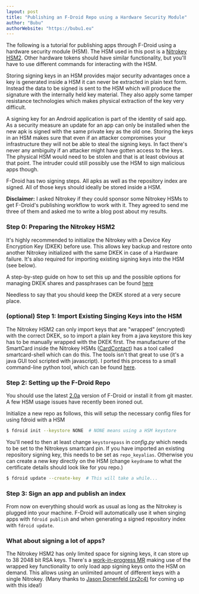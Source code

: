 ```yaml
---
layout: post
title: "Publishing an F-Droid Repo using a Hardware Security Module"
author: "Bubu"
authorWebsite: "https://bubu1.eu"
---
```


The following is a tutorial for publishing apps through F-Droid using a hardware security module (HSM). The HSM used in this post is a [Nitrokey HSM2](https://www.nitrokey.com/#comparison). Other hardware tokens should have similar functionality, but you'll have to use different commands for interacting with the HSM.

Storing signing keys in an HSM provides major security advantages once a key is generated inside a HSM it can never be extracted in plain text form. Instead the data to be signed is sent to the HSM which will produce the signature with the internally held key material. They also apply some tamper resistance technologies which makes physical extraction of the key very difficult.

A signing key for an Android application is part of the identity of said app. As a security measure an update for an app can only be installed when the new apk is signed with the same private key as the old one. Storing the keys in an HSM makes sure that even if an attacker compromises your infrastructure they will not be able to steal the signing keys. In fact there's never any ambiguity if an attacker might have gotten access to the keys. The physical HSM would need to be stolen and that is at least obvious at that point. The intruder could still possibly use the HSM to sign malicious apps though.

F-Droid has two signing steps. All apks as well as the repository index are signed. All of those keys should ideally be stored inside a HSM.

**Disclaimer:** I asked Nitrokey if they could sponsor some Nitrokey HSMs to get F-Droid's publishing workflow to work with it. They agreed to send me three of them and asked me to write a blog post about my results.

### Step 0: Preparing the Nitrokey HSM2

It's highly recommended to initialize the Nitrokey with a Device Key Encryption Key (DKEK) before use. This allows key backup and restore onto another Nitrokey initialized with the same DKEK in case of a Hardware failure. It's also required for importing existing signing keys into the HSM (see below).

A step-by-step guide on how to set this up and the possible options for managing DKEK shares and passphrases can be found [here](https://github.com/OpenSC/OpenSC/wiki/SmartCardHSM#using-key-backup-and-restore)

Needless to say that you should keep the DKEK stored at a very secure place.

### (optional) Step 1: Import Existing Singing Keys into the HSM

The Nitrokey HSM2 can only import keys that are "wrapped" (encrypted) with the correct DKEK, so to import a plain key from a java keystore this key has to be manually wrapped with the DKEK first. The manufacturer of the SmartCard inside the Nitrokey HSMs ([CardContact](http://www.cardcontact.de/)) has a tool called smartcard-shell which can do this. The tools isn't that great to use (it's a java GUI tool scripted with javascript). I ported this process to a small command-line python tool, which can be found [here](https://git.bubu1.eu/Bubu/nitrokeywrapper).

### Step 2: Setting up the F-Droid Repo

You should use the latest [2.0a](https://gitlab.com/fdroid/fdroidserver/-/tags/2.0a0) version of F-Droid or install it from git master. A few HSM usage issues have recently been ironed out.

Initialize a new repo as follows, this will setup the necessary config files for using fdroid with a HSM

```bash
$ fdroid init --keystore NONE  # NONE means using a HSM keystore
```

You'll need to then at least change `keystorepass` in *config.py* which needs to be set to the Nitrokeys smartcard pin. If you have imported an existing repository signing key, this needs to be set as `repo_keyalias`. Otherwise you can create a new key directly on the HSM (change `keydname` to what the certificate details should look like for you repo.)

```bash
$ fdroid update --create-key  # This will take a while...
```

### Step 3: Sign an app and publish an index

From now on everything should work as usual as long as the Nitrokey is plugged into your machine. F-Droid will automatically use it when singing apps with `fdroid publish` and when generating a signed repository index with `fdroid update`.

### What about signing a lot of apps?

The Nitrokey HSM2 has only limited space for signing keys, it can store up to 38 2048 bit RSA keys. There's a [work-in-progress MR](https://gitlab.com/fdroid/fdroidserver/-/merge_requests/783)
making use of the wrapped key functionality to only load app signing keys onto the HSM on demand. This allows using an unlimited amount of different keys with a single Nitrokey. (Many thanks to [Jason Donenfeld (zx2c4)](https://www.zx2c4.com/) for coming up with this idea!)
